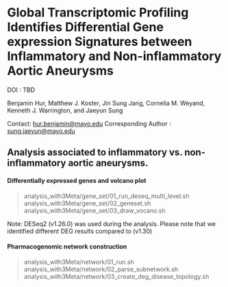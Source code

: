Global Transcriptomic Profiling Identifies Differential Gene expression Signatures between Inflammatory and Non-inflammatory Aortic Aneurysms
=========================

DOI : TBD

Benjamin Hur, Matthew J. Koster, Jin Sung Jang, Cornelia M. Weyand, Kenneth J. Warrington, and Jaeyun Sung

Contact: hur.benjamin@mayo.edu
Corresponding Author : sung.jaeyun@mayo.edu

## Analysis associated to inflammatory vs. non-inflammatory aortic aneurysms.


#### Differentially expressed genes and volcano plot

>analysis_with3Meta/gene_set/01_run_deseq_multi_level.sh
>analysis_with3Meta/gene_set/02_geneset.sh
>analysis_with3Meta/gene_set/03_draw_vocano.sh

Note: DESeq2 (v1.26.0) was used during the analysis. Please note that we identified different DEG results compared to (v1.30)

#### Pharmacogenomic network construction

>analysis_with3Meta/network/01_run.sh
>analysis_with3Meta/network/02_parse_subnetwork.sh
>analysis_with3Meta/network/03_create_deg_disease_topology.sh
